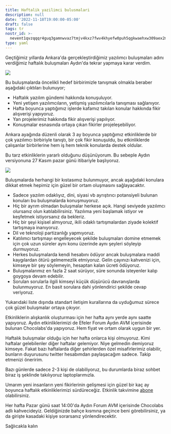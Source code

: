 ```yaml
---
title: Haftalik yazilimci bulusmalari
description: null
date: '2022-11-18T19:00:00-05:00'
draft: false
tags: tr
nostr_id: >-
  nevent1qvzqqqr4guq3gamnwvaz7tmjv4kxz7fwv4khyefw0puh5qgkwaehxw309aex2mrp0yhxummnw3ezucnpdejqz9rhwden5te0wfjkccte9ejxzmt4wvhxjmcprpmhxue69uhhyetvv9ujuumwdae8gtnnda3kjctvqyxhwumn8ghj7mn0wvhxcmmvqyt8wumn8ghj7un9d3shjtnswf5k6ctv9ehx2aqppamhxue69uhkummnw3ezumt0d5q3vamnwvaz7tmjv4kxz7fwdehhxtnnda3kjctvqyd8wumn8ghj7ctjw35kxmr9wvhxcctev4erxtnwv4mhxqg7waehxw309akkcuewv94kgetwd9azuetyw5h8gu30dehhxarjqqsyxr9rh5mz3hd3lt5zkxa6ds6a6gnen2j9ylm6832eyzrlkexu4sqwh687d
type: yaml
---
```



Geçtiğimiz yıllarda Ankara'da gerçekleştirdiğimiz yazılımcı buluşmaları adını verdiğimiz haftalık buluşmaları Aydın'da tekrar yapmaya karar verdim. 

<!--more-->
![](https://pbs.twimg.com/media/Fh6zcB8X0AErVOG?format=jpg&name=medium)

Bu buluşmalarda öncelikli hedef birbirimizle tanışmak olmakla beraber aşağıdaki çıktıları bulunuyor;

- Haftalık yazılım gündemi hakkında konuşuluyor.
- Yeni yetişen yazılımcıların, yetişmiş yazılımcılarla tanışması sağlanıyor.
- Hafta boyunca yaptığımız işlerde kafamız takılan konular hakkında fikir alışverişi yapıyoruz.
- Yan projelerimiz hakkında fikir alışverişi yapılıyor.
- Konuşmalar esnasında ortaya çıkan fikirler projeleşebiliyor.

Ankara ayağında düzenli olarak 3 ay boyunca yaptığımız etkinliklerde bir çok yazılımcı birbiriyle tanıştı, bir çok fikir konuşuldu, bu etkinliklerde çalışanlar birbirlerine hem iş hem teknik konularda destek oldular.

Bu tarz etkinliklerin yararlı olduğunu düşünüyorum. Bu sebeple Aydın versiyonuna 27 Kasım pazar günü itibariyle başlıyoruz. 

![](https://pbs.twimg.com/media/Fh6zcB3WAAE2RFU?format=jpg&name=medium)

Buluşmalarda herhangi bir kıstasımız bulunmuyor, ancak aşağıdaki konulara dikkat etmek hepimiz için güzel bir ortam oluşmasını sağlayacaktır. 

- Sadece yazılım odaklıyız, dini, siyasi vb ayrıştırıcı potansiyeli bulunan konuları bu buluşmalarda konuşmuyoruz. 
- Hiç bir ayrım olmadan buluşmalar herkese açık. Hangi seviyede yazılımcı olursanız olun katılabilirsiniz. Yazılıma yeni başlamak istiyor ve keşfetmek istiyorsanız da bekleriz.
- Hiç bir şeyi kişisel almıyoruz, ikili odaklı tartışmalardan ziyade kolektif tartışmaya inanıyoruz. 
- Dil ve teknoloji partizanlığı yapmıyoruz.
- Katılımcı tartışmayı engelleyecek şekilde buluşmaları domine etmemek için çok uzun süreler aynı konu üzerinde aynı şeyleri söyleyip durmuyoruz.
- Herkes buluşmalarda kendi hesabını ödüyor ancak buluşmalara maddi kaygılardan ötürü gelmemezlik etmiyoruz. Gelin çayınızı kahvenizi için, kimseye bir şey söylemeyin, hesaptan kalan ücreti ödüyoruz.
- Buluşmalarımız en fazla 2 saat sürüyor, süre sonunda isteyenler kalıp goygoya devam edebilir. 
- Sorulan sorularla ilgili kimseyi küçük düşürücü davranışlarda bulunmuyoruz. En basit sorulara dahi yönlendirici şekilde cevap veriyoruz. 


Yukarıdaki liste dışında standart iletişim kurallarına da uyduğumuz sürece çok güzel buluşmalar ortaya çıkıyor. 

Etkinliklerin alışkanlık oluşturması için her hafta aynı yerde aynı saatte yapıyoruz.  Aydın etkinliklerimizi de Efeler Forum Aydın AVM içerisinde bulunan Chocolabs'da yapıyoruz. Hem fiyat ve ortam olarak uygun bir yer. 

Haftalık buluşmalar olduğu için her hafta onlarca kişi olmuyoruz. Kimi haftalar gelebilenler diğer haftalar gelemiyor. Niye gelmedin demiyoruz kimseye. Fakat bazı haftalarda diğer şehirlerden özel misafirlerimiz olabilir, bunların duyurusunu twitter hesabımdan paylaşacağım sadece. Takip etmenizi öneririm. 

Bazı günlerde sadece 2-3 kişi de olabiliyoruz, bu durumlarda biraz sohbet biraz iş şeklinde takılıyoruz laptoplarımızla. 

Umarım yeni insanların yeni fikirlerinin gelişmesi için güzel bir kaç ay boyunca haftalık etkinliklerimizi sürdüreceğiz. Etkinlik takvimine [abone](https://calendar.google.com/calendar/embed?src=c_d3d542cf74436b4d6be05a5bfc1c423b1eb7931cc730be8aa74877433450015e%40group.calendar.google.com&ctz=Europe%2FIstanbul) olabilirsiniz.

Her hafta Pazar günü saat 14:00'da Aydın Forum AVM içerisinde Chocolabs adlı kahvecideyiz. Geldiğinizde bahçe kısmına geçince beni görebilirsiniz, ya da girişte kasadaki kişiye sorarsanız yönlendirecektir.


Sağlıcakla kalın

